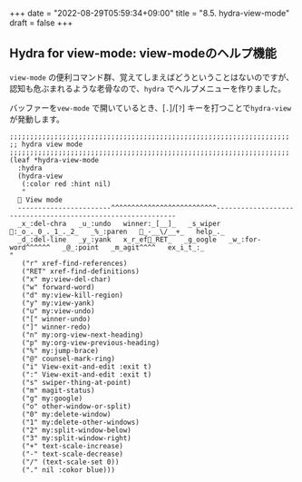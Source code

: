 +++
date = "2022-08-29T05:59:34+09:00"
title = "8.5. hydra-view-mode"
draft = false
+++
## Hydra for view-mode: view-modeのヘルプ機能
`view-mode` の便利コマンド群、覚えてしまえばどうということはないのですが、認知も危ぶまれるような老骨なので、`hydra` でヘルプメニューを作りました。

バッファーを`vew-mode` で開いているとき、[`.`]/[`?`] キーを打つことで`hydra-view` が発動します。

```elisp
;;;;;;;;;;;;;;;;;;;;;;;;;;;;;;;;;;;;;;;;;;;;;;;;;;;;;;;;;;;;;;;;;;;;;
;; hydra view mode
;;;;;;;;;;;;;;;;;;;;;;;;;;;;;;;;;;;;;;;;;;;;;;;;;;;;;;;;;;;;;;;;;;;;;
(leaf *hydra-view-mode
  :hydra
  (hydra-view
   (:color red :hint nil)
   "
   View mode
  -----------------------^^^^^^^^^^^^^^^^^^^^^^^^^^------------------------------------------------------------
  _x_:del-chra   _u_:undo   winner:_[__]_   _s_wiper   :_o_._0_._1_._2_   _%_:paren   _-__\/__+_   help_._
  _d_:del-line   _y_:yank   x_r_ef🐾_RET_   _g_oogle   _w_:for-word^^^^^^   _@_:point   _m_agit^^^^   ex_i_t_:_
"
   ("r" xref-find-references)
   ("RET" xref-find-definitions)
   ("x" my:view-del-char)
   ("w" forward-word)
   ("d" my:view-kill-region)
   ("y" my:view-yank)
   ("u" my:view-undo)
   ("[" winner-undo)
   ("]" winner-redo)
   ("n" my:org-view-next-heading)
   ("p" my:org-view-previous-heading)
   ("%" my:jump-brace)
   ("@" counsel-mark-ring)
   ("i" View-exit-and-edit :exit t)
   (":" View-exit-and-edit :exit t)
   ("s" swiper-thing-at-point)
   ("m" magit-status)
   ("g" my:google)
   ("o" other-window-or-split)
   ("0" my:delete-window)
   ("1" my:delete-other-windows)
   ("2" my:split-window-below)
   ("3" my:split-window-right)
   ("+" text-scale-increase)
   ("-" text-scale-decrease)
   ("/" (text-scale-set 0))
   ("." nil :cokor blue)))
```
